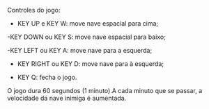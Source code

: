 Controles do jogo:

- KEY UP e KEY W: move nave espacial para cima;

-KEY DOWN ou KEY S: move nave espacial para baixo;

-KEY LEFT ou KEY A: move nave para a esquerda;

- KEY RIGHT ou KEY D: move nave para à esquerda;

- KEY Q: fecha o jogo.


O jogo dura 60 segundos (1 minuto).A cada minuto que se passar, a velocidade da nave inimiga é aumentada.
